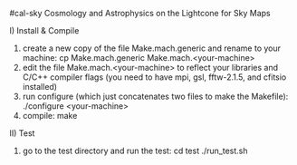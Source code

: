 #cal-sky
Cosmology and Astrophysics on the Lightcone for Sky Maps

I) Install & Compile

1. create a new copy of the file Make.mach.generic and rename to your machine:
    cp Make.mach.generic Make.mach.\<your-machine\>
2. edit the file Make.mach.\<your-machine\> to reflect your libraries and C/C++ compiler flags (you need to have mpi, gsl, fftw-2.1.5, and cfitsio installed)
2. run configure (which just concatenates two files to make the Makefile):
    ./configure \<your-machine\>
3. compile:
    make

II) Test

1. go to the test directory and run the test:
   cd test
   ./run_test.sh
   


